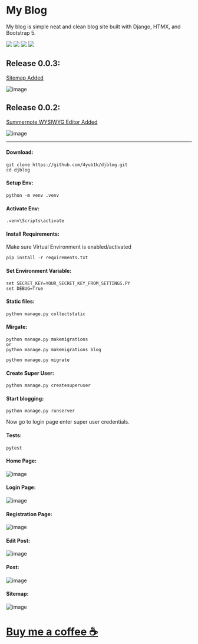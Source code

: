 # My Blog

My blog is simple neat and clean blog site built with Django, HTMX, and Bootstrap 5.

![](https://img.shields.io/badge/Django-4.1.6-green)
![](https://img.shields.io/badge/Python-3.11.1-lightgreen)
![](https://github.com/4yub1k/djblog/actions/workflows/myBlog.yml/badge.svg)
![](https://img.shields.io/badge/Release-0.0.3-orange)

## Release 0.0.3:
  [Sitemap Added](#sitemap)
  
![image](https://user-images.githubusercontent.com/45902447/218271793-7722c165-b2b6-45af-8045-13cf3c73f3ad.png)

## Release 0.0.2:
  [Summernote WYSIWYG Editor Added](#edit-post)
  
![image](https://user-images.githubusercontent.com/45902447/218198174-d13d5e76-1dd4-448d-b868-88779e9cae82.png)

<hr>

#### Download:
```
git clone https://github.com/4yub1k/djblog.git
cd djblog
```

#### Setup Env:
```
python -m venv .venv
```
#### Activate Env:
```
.venv\Scripts\activate
```

#### Install Requirements:
Make sure Virtual Environment is enabled/activated
```
pip install -r requirements.txt
```

#### Set Environment Variable:
```
set SECRET_KEY=YOUR_SECRET_KEY_FROM_SETTINGS.PY
set DEBUG=True
```

#### Static files:
```
python manage.py collectstatic
```

#### Mirgate:
```
python manage.py makemigrations
or
python manage.py makemigrations blog

python manage.py migrate
```

#### Create Super User:
```
python manage.py createsuperuser
```

#### Start blogging:
```
python manage.py runserver
```
Now go to login page enter super user credentials.

#### Tests:
```
pytest
```
#### Home Page:
![image](https://user-images.githubusercontent.com/45902447/218100011-89e5be96-af6c-45c1-8ec9-f9bf30f96bc8.png)

#### Login Page:
![image](https://user-images.githubusercontent.com/45902447/218100144-c4f2c029-4574-41f4-98ea-049d411ec16b.png)

#### Registration Page:
![image](https://user-images.githubusercontent.com/45902447/218100250-40e72d8a-c679-480c-b34f-4f353e5b29d3.png)

#### Edit Post:
![image](https://user-images.githubusercontent.com/45902447/218264080-9e966f87-d18a-4852-bfa3-967a3c7bec32.png)

#### Post:
![image](https://user-images.githubusercontent.com/45902447/218100563-d6e0e92d-a264-4ca8-bbca-4281247c6fac.png)

#### Sitemap:
![image](https://user-images.githubusercontent.com/45902447/218271824-62fdec95-d655-46b4-a86b-bfd09a3f2695.png)

<p>
  <a href="https://www.buymeacoffee.com/4yub1k" target="_blank">
    <h1>Buy me a coffee ☕️</h1>
  </a>
</p>
